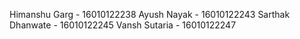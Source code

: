 Himanshu Garg - 16010122238 
Ayush Nayak - 16010122243 
Sarthak Dhanwate - 16010122245
Vansh Sutaria - 16010122247
